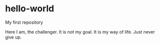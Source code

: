 # hello-world
My first repository


Here I am, the challenger.
It is not my goal. It is my way of life. Just never give up.
